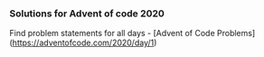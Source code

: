 ### Solutions for Advent of code 2020

Find problem statements for all days -
[Advent of Code Problems] (https://adventofcode.com/2020/day/1)